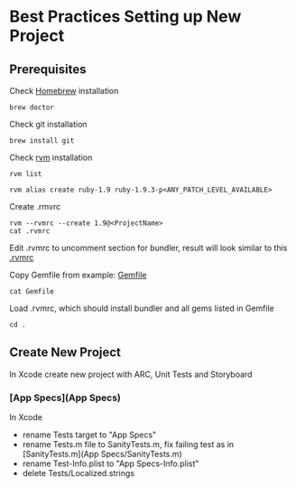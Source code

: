 Best Practices Setting up New Project
==================

Prerequisites
-------------

Check [Homebrew](http://mxcl.github.com/homebrew/) installation

    brew doctor

Check git installation

    brew install git

Check [rvm](https://rvm.io) installation

    rvm list

    rvm alias create ruby-1.9 ruby-1.9.3-p<ANY_PATCH_LEVEL_AVAILABLE>

Create .rmvrc

    rvm --rvmrc --create 1.9@<ProjectName>
    cat .rvmrc
    
Edit .rvmrc to uncomment section for bundler, result will look similar to this [.rvmrc](.rvmrc)

Copy Gemfile from example: [Gemfile](Gemfile)

    cat Gemfile

Load .rvmrc, which should install bundler and all gems listed in Gemfile

    cd .

Create New Project
-------------

In Xcode create new project <ProjectName> with ARC, Unit Tests and Storyboard

### [App Specs](App Specs)

In Xcode 
*   rename <ProjectName>Tests target to "App Specs"
*   rename <ProjectName>Tests.m file to SanityTests.m, fix failing test as in [SanityTests.m](App Specs/SanityTests.m)
*   rename <ProjectName>Test-Info.plist to "App Specs-Info.plist"
*   delete <ProjectName>Tests/Localized.strings
